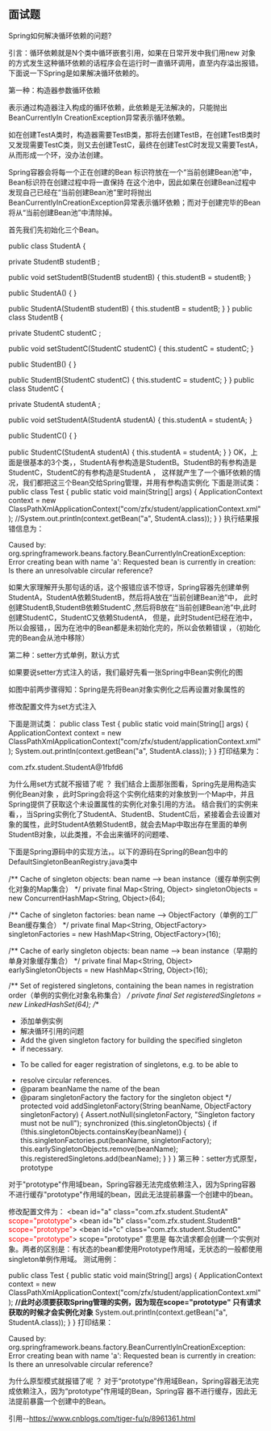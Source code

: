 ## 面试题
Spring如何解决循环依赖的问题?

引言：循环依赖就是N个类中循环嵌套引用，如果在日常开发中我们用new 对象的方式发生这种循环依赖的话程序会在运行时一直循环调用，直至内存溢出报错。下面说一下Spring是如果解决循环依赖的。

第一种：构造器参数循环依赖

表示通过构造器注入构成的循环依赖，此依赖是无法解决的，只能抛出BeanCurrentlyIn CreationException异常表示循环依赖。

如在创建TestA类时，构造器需要TestB类，那将去创建TestB，在创建TestB类时又发现需要TestC类，则又去创建TestC，最终在创建TestC时发现又需要TestA，从而形成一个环，没办法创建。

Spring容器会将每一个正在创建的Bean 标识符放在一个“当前创建Bean池”中，Bean标识符在创建过程中将一直保持
在这个池中，因此如果在创建Bean过程中发现自己已经在“当前创建Bean池”里时将抛出
BeanCurrentlyInCreationException异常表示循环依赖；而对于创建完毕的Bean将从“当前创建Bean池”中清除掉。

首先我们先初始化三个Bean。

public class StudentA { 
  
 private StudentB studentB ; 
  
 public void setStudentB(StudentB studentB) { 
 this.studentB = studentB; 
 } 
  
 public StudentA() { 
 } 
  
 public StudentA(StudentB studentB) { 
 this.studentB = studentB; 
 } 
} 
public class StudentB { 
  
 private StudentC studentC ; 
  
 public void setStudentC(StudentC studentC) { 
 this.studentC = studentC; 
 } 
  
 public StudentB() { 
 } 
  
 public StudentB(StudentC studentC) { 
 this.studentC = studentC; 
 } 
} 
public class StudentC { 
  
 private StudentA studentA ; 
  
 public void setStudentA(StudentA studentA) { 
 this.studentA = studentA; 
 } 
  
 public StudentC() { 
 } 
  
 public StudentC(StudentA studentA) { 
 this.studentA = studentA; 
 } 
} 
OK，上面是很基本的3个类，，StudentA有参构造是StudentB。StudentB的有参构造是StudentC，StudentC的有参构造是StudentA ，
这样就产生了一个循环依赖的情况，我们都把这三个Bean交给Spring管理，并用有参构造实例化
<bean id="a" class="com.zfx.student.StudentA"> 
 <constructor-arg index="0" ref="b"></constructor-arg> 
</bean> 
<bean id="b" class="com.zfx.student.StudentB"> 
 <constructor-arg index="0" ref="c"></constructor-arg> 
</bean> 
<bean id="c" class="com.zfx.student.StudentC"> 
 <constructor-arg index="0" ref="a"></constructor-arg> 
</bean>
下面是测试类：
public class Test { 
 public static void main(String[] args) { 
 ApplicationContext context = new ClassPathXmlApplicationContext("com/zfx/student/applicationContext.xml"); 
 //System.out.println(context.getBean("a", StudentA.class)); 
 } 
}
执行结果报错信息为：

Caused by: org.springframework.beans.factory.BeanCurrentlyInCreationException:  
    Error creating bean with name 'a': Requested bean is currently in creation: Is there an unresolvable circular reference? 

如果大家理解开头那句话的话，这个报错应该不惊讶，Spring容器先创建单例StudentA，StudentA依赖StudentB，然后将A放在“当前创建Bean池”中，
此时创建StudentB,StudentB依赖StudentC ,然后将B放在“当前创建Bean池”中,此时创建StudentC，StudentC又依赖StudentA， 但是，此时Student已经在池中，所以会报错，，因为在池中的Bean都是未初始化完的，所以会依赖错误 ，（初始化完的Bean会从池中移除）

第二种：setter方式单例，默认方式

如果要说setter方式注入的话，我们最好先看一张Spring中Bean实例化的图

如图中前两步骤得知：Spring是先将Bean对象实例化之后再设置对象属性的

修改配置文件为set方式注入
<!--scope="singleton"(默认就是单例方式) -->
<bean id="a" class="com.zfx.student.StudentA" scope="singleton"> 
 <property name="studentB" ref="b"></property> 
</bean> 
<bean id="b" class="com.zfx.student.StudentB" scope="singleton"> 
 <property name="studentC" ref="c"></property> 
</bean> 
<bean id="c" class="com.zfx.student.StudentC" scope="singleton"> 
 <property name="studentA" ref="a"></property> 
</bean>
下面是测试类：
public class Test { 
 public static void main(String[] args) { 
 ApplicationContext context = new ClassPathXmlApplicationContext("com/zfx/student/applicationContext.xml"); 
 System.out.println(context.getBean("a", StudentA.class)); 
 } 
}
打印结果为：

com.zfx.student.StudentA@1fbfd6 

为什么用set方式就不报错了呢 ？
我们结合上面那张图看，Spring先是用构造实例化Bean对象 ，此时Spring会将这个实例化结束的对象放到一个Map中，并且Spring提供了获取这个未设置属性的实例化对象引用的方法。   结合我们的实例来看，，当Spring实例化了StudentA、StudentB、StudentC后，紧接着会去设置对象的属性，此时StudentA依赖StudentB，就会去Map中取出存在里面的单例StudentB对象，以此类推，不会出来循环的问题喽、

下面是Spring源码中的实现方法，。以下的源码在Spring的Bean包中的DefaultSingletonBeanRegistry.java类中

/** Cache of singleton objects: bean name --> bean instance（缓存单例实例化对象的Map集合） */
 private final Map<String, Object> singletonObjects = new ConcurrentHashMap<String, Object>(64); 
  
 /** Cache of singleton factories: bean name --> ObjectFactory（单例的工厂Bean缓存集合） */
 private final Map<String, ObjectFactory> singletonFactories = new HashMap<String, ObjectFactory>(16); 
  
 /** Cache of early singleton objects: bean name --> bean instance（早期的单身对象缓存集合） */
 private final Map<String, Object> earlySingletonObjects = new HashMap<String, Object>(16); 
  
 /** Set of registered singletons, containing the bean names in registration order（单例的实例化对象名称集合） */
 private final Set<String> registeredSingletons = new LinkedHashSet<String>(64); 
 /** 
 * 添加单例实例 
 * 解决循环引用的问题 
 * Add the given singleton factory for building the specified singleton 
 * if necessary. 
 * <p>To be called for eager registration of singletons, e.g. to be able to 
 * resolve circular references. 
 * @param beanName the name of the bean 
 * @param singletonFactory the factory for the singleton object 
 */
 protected void addSingletonFactory(String beanName, ObjectFactory singletonFactory) { 
 Assert.notNull(singletonFactory, "Singleton factory must not be null"); 
 synchronized (this.singletonObjects) { 
  if (!this.singletonObjects.containsKey(beanName)) { 
  this.singletonFactories.put(beanName, singletonFactory); 
  this.earlySingletonObjects.remove(beanName); 
  this.registeredSingletons.add(beanName); 
  } 
 } 
 } 
第三种：setter方式原型，prototype

对于"prototype"作用域bean，Spring容器无法完成依赖注入，因为Spring容器不进行缓存"prototype"作用域的bean，因此无法提前暴露一个创建中的bean。

修改配置文件为：
<bean id="a" class="com.zfx.student.StudentA" <span style="color:#FF0000;">scope="prototype"</span>> 
 <property name="studentB" ref="b"></property> 
 </bean> 
 <bean id="b" class="com.zfx.student.StudentB" <span style="color:#FF0000;">scope="prototype"</span>> 
 <property name="studentC" ref="c"></property> 
 </bean> 
 <bean id="c" class="com.zfx.student.StudentC" <span style="color:#FF0000;">scope="prototype"</span>> 
 <property name="studentA" ref="a"></property> 
 </bean>
scope="prototype" 意思是 每次请求都会创建一个实例对象。两者的区别是：有状态的bean都使用Prototype作用域，无状态的一般都使用singleton单例作用域。
测试用例：

public class Test { 
 public static void main(String[] args) { 
 ApplicationContext context = new ClassPathXmlApplicationContext("com/zfx/student/applicationContext.xml"); 
 <strong>//此时必须要获取Spring管理的实例，因为现在scope="prototype" 只有请求获取的时候才会实例化对象</strong> 
 System.out.println(context.getBean("a", StudentA.class)); 
 } 
} 
打印结果：

Caused by: org.springframework.beans.factory.BeanCurrentlyInCreationException:  
    Error creating bean with name 'a': Requested bean is currently in creation: Is there an unresolvable circular reference? 

为什么原型模式就报错了呢 ？
对于“prototype”作用域Bean，Spring容器无法完成依赖注入，因为“prototype”作用域的Bean，Spring容
器不进行缓存，因此无法提前暴露一个创建中的Bean。

引用--https://www.cnblogs.com/tiger-fu/p/8961361.html
